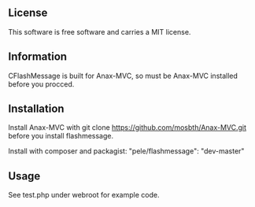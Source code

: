 License
-----------------------
This software is free software and carries a MIT license.


Information
-----------------------
CFlashMessage is built for Anax-MVC, so must be Anax-MVC installed before you procced.

Installation
-----------------------
Install Anax-MVC with git clone https://github.com/mosbth/Anax-MVC.git before you install flashmessage.

Install with composer and packagist: "pele/flashmessage": "dev-master"

Usage
-----------------------
See test.php under webroot for example code.
